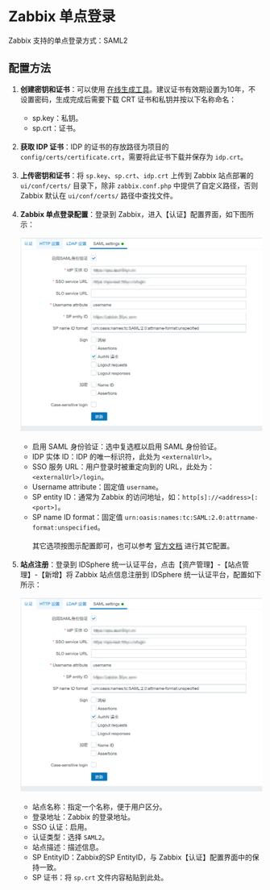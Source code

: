# Zabbix 单点登录
Zabbix 支持的单点登录方式：SAML2
## 配置方法
1. **创建密钥和证书**：可以使用 [在线生成工具](https://www.qvdv.net/tools/qvdv-csrpfx.html "在线生成工具")。建议证书有效期设置为10年，不设置密码，生成完成后需要下载 CRT 证书和私钥并按以下名称命名：<br><br>
   * sp.key：私钥。
   * sp.crt：证书。<br><br>
2. **获取 IDP 证书**：IDP 的证书的存放路径为项目的 `config/certs/certificate.crt`，需要将此证书下载并保存为 `idp.crt`。<br><br>
3. **上传密钥和证书**：将 `sp.key`、`sp.crt`、`idp.crt` 上传到 Zabbix 站点部署的 `ui/conf/certs/` 目录下，除非 `zabbix.conf.php` 中提供了自定义路径，否则 Zabbix 默认在 `ui/conf/certs/` 路径中查找文件。<br><br>
4. **Zabbix 单点登录配置**：登录到 Zabbix，进入【认证】配置界面，如下图所示：<br><br>
![img.png](img/zabbix-config.jpg)<br><br>
   * 启用 SAML 身份验证：选中复选框以启用 SAML 身份验证。
   * IDP 实体 ID：IDP 的唯一标识符，此处为 `<externalUrl>`。
   * SSO 服务 URL：用户登录时被重定向到的 URL，此处为：`<externalUrl>/login`。
   * Username attribute：固定值 `username`。
   * SP entity ID：通常为 Zabbix 的访问地址，如：`http[s]://<address>[:<port>]`。
   * SP name ID format：固定值 `urn:oasis:names:tc:SAML:2.0:attrname-format:unspecified`。<br><br>
其它选项按图示配置即可，也可以参考 [官方文档](https://www.zabbix.com/documentation/6.0/zh/manual/web_interface/frontend_sections/administration/authentication#advanced-settings "官方文档") 进行其它配置。<br><br>
5. **站点注册**：登录到 IDSphere 统一认证平台，点击【资产管理】-【站点管理】-【新增】将 Zabbix 站点信息注册到 IDSphere 统一认证平台，配置如下所示：<br><br>
![img.png](img/zabbix-config.jpg)<br><br>
   * 站点名称：指定一个名称，便于用户区分。
   * 登录地址：Zabbix 的登录地址。
   * SSO 认证：启用。
   * 认证类型：选择 `SAML2`。
   * 站点描述：描述信息。
   * SP EntityID：Zabbix的SP EntityID，与 Zabbix【认证】配置界面中的保持一致。
   * SP 证书：将 `sp.crt` 文件内容粘贴到此处。
